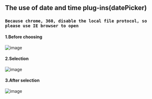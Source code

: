 ## The use of date and time plug-ins(datePicker)
### `Because chrome, 360, disable the local file protocol, so please use IE browser to open`
#### 1.Before choosing
![image]()
#### 2.Selection
![image]()
#### 3.After selection
![image]()

